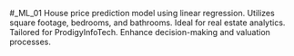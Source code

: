 #_ML_01
House price prediction model using linear regression. Utilizes square footage, bedrooms, and bathrooms. Ideal for real estate analytics. Tailored for ProdigyInfoTech. Enhance decision-making and valuation processes.
